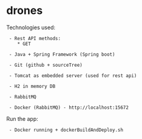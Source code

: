 # drones
Technologies used:

     - Rest API methods:
        * GET
        
     - Java + Spring Framework (Spring boot)
     
     - Git (github + sourceTree)
     
     - Tomcat as embedded server (used for rest api)
     
     - H2 in memory DB
     
     - RabbitMQ

     - Docker (RabbitMQ) - http://localhost:15672
     
     
Run the app:

     - Docker running + dockerBuildAndDeploy.sh
